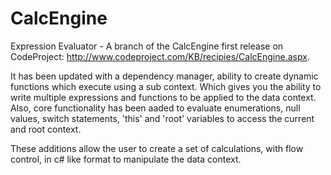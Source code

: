 # CalcEngine
Expression Evaluator - A branch of the CalcEngine first release on CodeProject: http://www.codeproject.com/KB/recipies/CalcEngine.aspx. 

It has been updated with a dependency manager, ability to create dynamic functions which execute using a sub context. Which gives you the ability to write multiple expressions and functions to be applied to the data context. Also, core functionality has been aaded to evaluate enumerations, null values, switch statements, 'this' and 'root' variables to access the current and root context.

These additions allow the user to create a set of calculations, with flow control, in c# like format to manipulate the data context.
